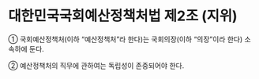 # 대한민국국회예산정책처법 제2조 (지위)

① 국회예산정책처(이하 “예산정책처”라 한다)는 국회의장(이하 “의장”이라 한다) 소속하에 둔다.

② 예산정책처의 직무에 관하여는 독립성이 존중되어야 한다.
